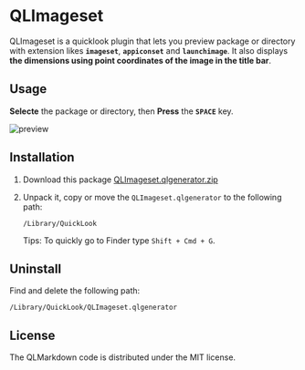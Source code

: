# QLImageset

QLImageset is a quicklook plugin that lets you preview package or directory with extension likes **`imageset`**, **`appiconset`** and **`launchimage`**. It also displays **the dimensions using point coordinates of the image in the title bar**.

## Usage

**Selecte** the package or directory, then **Press** the **`SPACE`** key.

![preview](https://cloud.githubusercontent.com/assets/679824/6651483/1e41b0d8-ca7f-11e4-9d95-6dbc5ed2ca40.gif)

## Installation

1. Download this package [QLImageset.qlgenerator.zip](http://const.qiniudn.com/repo/qlimageset/QLImageset.qlgenerator.zip)

2. Unpack it, copy or move the `QLImageset.qlgenerator` to the following path:

    ```
    /Library/QuickLook
    ```

    Tips: To quickly go to Finder type `Shift + Cmd + G`. 

## Uninstall

Find and delete the following path:

```
/Library/QuickLook/QLImageset.qlgenerator
```

## License

The QLMarkdown code is distributed under the MIT license.
